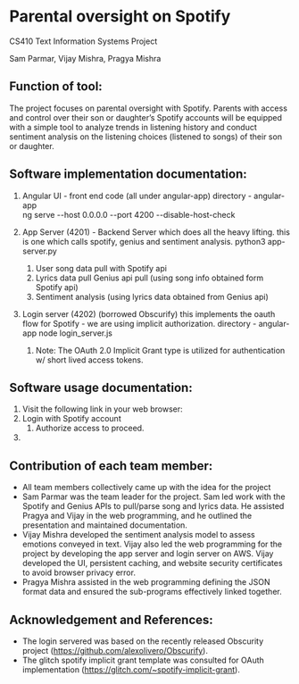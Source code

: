 # Parental oversight on Spotify
CS410 Text Information Systems Project 

Sam Parmar, Vijay Mishra, Pragya Mishra
## Function of tool:
The project focuses on parental oversight with Spotify. Parents with access and control over their son or daughter’s Spotify accounts will be equipped with a simple tool to analyze trends in listening history and conduct sentiment analysis on the listening choices (listened to songs) of their son or daughter. 
## Software implementation documentation:
1. Angular UI - front end code (all under angular-app)
directory - angular-app  
ng serve --host 0.0.0.0 --port 4200 --disable-host-check

1. App Server (4201) - Backend Server which does all the heavy lifting. this is one which calls spotify, genius and sentiment analysis.
python3 app-server.py  
   1. User song data pull with Spotify api
   1. Lyrics data pull Genius api pull (using song info obtained form Spotify api)
   1. Sentiment analysis (using lyrics data obtained from Genius api)
 
1. Login server (4202) (borrowed Obscurify) this implements the oauth flow for Spotify - we are using implicit authorization.
directory - angular-app
node login_server.js <client id> <secret>
   1. Note: The OAuth 2.0 Implicit Grant type is utilized for authentication w/ short lived access tokens.

## Software usage documentation:
1. Visit the following link in your web browser: 
1. Login with Spotify account
   1. Authorize access to proceed.
1. 

## Contribution of each team member:
* All team members collectively came up with the idea for the project
* Sam Parmar was the team leader for the project. Sam led work with the Spotify and Genius APIs to pull/parse song and lyrics data. He  assisted Pragya and Vijay in the web programming, and he outlined the presentation and maintained documentation. 
* Vijay Mishra developed the sentiment analysis model to assess emotions conveyed in text. Vijay also led the  web programming for the project by developing the app server and login server on AWS. Vijay developed the UI, persistent caching, and website security certificates to avoid browser privacy error. 
* Pragya Mishra assisted in the web programming defining the JSON format data and ensured the sub-programs effectively linked together.

## Acknowledgement and References:
* The login servered was based on the recently released Obscurity project (https://github.com/alexolivero/Obscurify).
* The glitch spotify implicit grant template was consulted for OAuth implementation (https://glitch.com/~spotify-implicit-grant).
